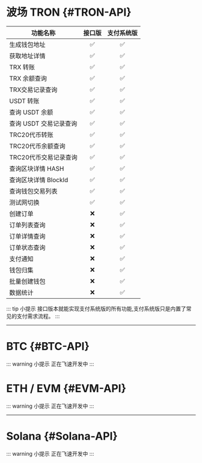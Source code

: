 # 波场 TRON {#TRON-API}

| 功能名称               |       接口版       |     支付系统版     |
| ---------------------- | :----------------: | :----------------: |
| 生成钱包地址           | :white_check_mark: | :white_check_mark: |
| 获取地址详情           | :white_check_mark: | :white_check_mark: |
| TRX 转账               | :white_check_mark: | :white_check_mark: |
| TRX 余额查询           | :white_check_mark: | :white_check_mark: |
| TRX交易记录查询        | :white_check_mark: | :white_check_mark: |
| USDT 转账              | :white_check_mark: | :white_check_mark: |
| 查询 USDT 余额         | :white_check_mark: | :white_check_mark: |
| 查询 USDT 交易记录查询 | :white_check_mark: | :white_check_mark: |
| TRC20代币转账          | :white_check_mark: | :white_check_mark: |
| TRC20代币余额查询      | :white_check_mark: | :white_check_mark: |
| TRC20代币交易记录查询  | :white_check_mark: | :white_check_mark: |
| 查询区块详情 HASH      | :white_check_mark: | :white_check_mark: |
| 查询区块详情 BlockId   | :white_check_mark: | :white_check_mark: |
| 查询钱包交易列表       | :white_check_mark: | :white_check_mark: |
| 测试网切换             | :white_check_mark: | :white_check_mark: |
| 创建订单               |        :x:         | :white_check_mark: |
| 订单列表查询           |        :x:         | :white_check_mark: |
| 订单详情查询           |        :x:         | :white_check_mark: |
| 订单状态查询           |        :x:         | :white_check_mark: |
| 支付通知               |        :x:         | :white_check_mark: |
| 钱包归集               |        :x:         | :white_check_mark: |
| 批量创建钱包           |        :x:         | :white_check_mark: |
| 数据统计               |        :x:         | :white_check_mark: |

::: tip 小提示
接口版本就能实现支付系统版的所有功能,支付系统版只是内置了常见的支付需求流程。
:::

---

# BTC  {#BTC-API}

::: warning 小提示
正在飞速开发中
:::


# ETH / EVM  {#EVM-API}

::: warning 小提示
正在飞速开发中
:::

---

# Solana  {#Solana-API}

::: warning 小提示
正在飞速开发中
:::